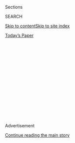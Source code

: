 <div id="app">

<div>

<div>

<div>

<div class="NYTAppHideMasthead css-1q2w90k e1suatyy0">

<div class="section css-ui9rw0 e1suatyy2">

<div class="css-eph4ug er09x8g0">

<div class="css-6n7j50">

</div>

<span class="css-1dv1kvn">Sections</span>

<div class="css-10488qs">

<span class="css-1dv1kvn">SEARCH</span>

</div>

[Skip to content](#site-content)[Skip to site
index](#site-index)

</div>

<div class="css-10698na e1huz5gh0">

</div>

</div>

<div id="masthead-bar-one" class="section hasLinks css-15hmgas e1csuq9d3">

<div class="css-uqyvli e1csuq9d0">

</div>

<div class="css-1uqjmks e1csuq9d1">

</div>

<div class="css-9e9ivx">

[](https://myaccount.nytimes.com/auth/login?response_type=cookie&client_id=vi)

</div>

<div class="css-1bvtpon e1csuq9d2">

[Today’s
Paper](https://www.nytimes.com/section/todayspaper)

</div>

</div>

</div>

</div>

<div data-aria-hidden="false">

<div id="site-content" data-role="main">

<div>

<div class="css-1aor85t" style="opacity:0.000000001;z-index:-1;visibility:hidden">

<div class="css-1hqnpie">

<div class="css-epjblv">

<span class="css-17xtcya">[Opinion](/section/opinion)</span><span class="css-x15j1o">|</span><span class="css-fwqvlz">I’d
Need Evidence Before I Got a Covid-19 Vaccine. It Doesn’t Exist
Yet.</span>

</div>

<div class="css-k008qs">

<div class="css-1iwv8en">

<span class="css-18z7m18"></span>

<div>

</div>

</div>

<span class="css-1n6z4y">https://nyti.ms/33p3e8z</span>

<div class="css-1705lsu">

<div class="css-4xjgmj">

<div class="css-4skfbu" data-role="toolbar" data-aria-label="Social Media Share buttons, Save button, and Comments Panel with current comment count" data-testid="share-tools">

  - 
  - 
  - 
  - 
    
    <div class="css-6n7j50">
    
    </div>

  - 
  - 

</div>

</div>

</div>

</div>

</div>

</div>

<div id="NYT_TOP_BANNER_REGION" class="css-13pd83m">

</div>

<div id="top-wrapper" class="css-1sy8kpn">

<div id="top-slug" class="css-l9onyx">

Advertisement

</div>

[Continue reading the main
story](#after-top)

<div class="ad top-wrapper" style="text-align:center;height:100%;display:block;min-height:250px">

<div id="top" class="place-ad" data-position="top" data-size-key="top">

</div>

</div>

<div id="after-top">

</div>

</div>

<div>

<div class="css-v5btjw etb61u70">

<div class="css-v05ibm etb61u71">

[Opinion](/section/opinion)

</div>

</div>

<div id="sponsor-wrapper" class="css-1hyfx7x">

<div id="sponsor-slug" class="css-19vbshk">

Supported by

</div>

[Continue reading the main
story](#after-sponsor)

<div id="sponsor" class="ad sponsor-wrapper" style="text-align:center;height:100%;display:block">

</div>

<div id="after-sponsor">

</div>

</div>

<div class="css-186x18t">

</div>

<div class="css-1vkm6nb ehdk2mb0">

# I’d Need Evidence Before I Got a Covid-19 Vaccine. It Doesn’t Exist Yet.

</div>

Scientists need to show us the data. And that’s exactly what they’re
working on.

<div class="css-18e8msd">

<div class="css-vp77d3 epjyd6m0">

<div class="css-1baulvz">

By <span class="css-1baulvz last-byline" itemprop="name">Natalie
Dean</span>

<div class="css-8atqhb">

Dr. [Dean](https://www.nataliexdean.com/) is an assistant professor of
biostatistics at the University of Florida.

</div>

</div>

</div>

  - Aug. 3,
    2020

  - 
    
    <div class="css-4xjgmj">
    
    <div class="css-d8bdto" data-role="toolbar" data-aria-label="Social Media Share buttons, Save button, and Comments Panel with current comment count" data-testid="share-tools">
    
      - 
      - 
      - 
      - 
        
        <div class="css-6n7j50">
        
        </div>
    
      - 
      - 
    
    </div>
    
    </div>

</div>

<div class="css-79elbk" data-testid="photoviewer-wrapper">

<div class="css-z3e15g" data-testid="photoviewer-wrapper-hidden">

</div>

<div class="css-1a48zt4 ehw59r15" data-testid="photoviewer-children">

![<span class="css-16f3y1r e13ogyst0" data-aria-hidden="true">A
volunteer receiving a possible coronavirus vaccine as part of a trial by
the National Institutes of Health and the biotech company
Moderna.</span><span class="css-cnj6d5 e1z0qqy90" itemprop="copyrightHolder"><span class="css-1ly73wi e1tej78p0">Credit...</span><span><span>Hans
Pennink/Associated
Press</span></span></span>](https://static01.nyt.com/images/2020/08/05/opinion/03deanWeb/merlin_174998976_25186e70-3ea0-4b30-bbaa-73aba64fd000-articleLarge.jpg?quality=75&auto=webp&disable=upscale)

</div>

</div>

</div>

<div class="section meteredContent css-1r7ky0e" name="articleBody" itemprop="articleBody">

<div class="css-1fanzo5 StoryBodyCompanionColumn">

<div class="css-53u6y8">

Coronavirus vaccines are [rapidly
advancing](https://www.nytimes.com/interactive/2020/science/coronavirus-vaccine-tracker.html)
through the development pipeline. The University of Oxford’s vaccine is
in large trials in
[Britain](https://www.ox.ac.uk/news/2020-05-22-oxford-covid-19-vaccine-begin-phase-iiiii-human-trials),
[Brazil](https://www.ox.ac.uk/news/2020-06-28-trial-oxford-covid-19-vaccine-starts-brazil)
and [South
Africa](https://www.ovg.ox.ac.uk/news/trial-of-oxford-covid-19-vaccine-in-south-africa-begins).
In the United States, researchers just began enrolling around 30,000
volunteers to test [Moderna’s
vaccine](https://www.nih.gov/news-events/news-releases/phase-3-clinical-trial-investigational-vaccine-covid-19-begins),
and more trials are starting every day. [Operation Warp
Speed](https://www.hhs.gov/about/news/2020/06/16/fact-sheet-explaining-operation-warp-speed.html)
has set an ambitious goal of delivering 300 million doses of a safe,
effective vaccine by January.

But the concept of developing a vaccine at “warp speed” [makes many
people
uncomfortable](https://www.nytimes.com/2020/07/18/health/coronavirus-anti-vaccine.html).
In a [May
survey](https://apnorc.org/projects/expectations-for-a-covid-19-vaccine/),
49 percent of the Americans polled said they plan to get a coronavirus
vaccine when one is available, 20 percent do not, and 31 percent
indicated that they were not sure. The World Health Organization
considers “vaccine hesitancy” a major threat to global health, and poor
uptake would jeopardize the impact of a coronavirus vaccine.

</div>

</div>

<div>

</div>

<div class="css-1fanzo5 StoryBodyCompanionColumn">

<div class="css-53u6y8">

This hesitancy isn’t surprising. Why should we expect Americans to agree
to a vaccine before one is even available? “I think it’s reasonable to
be skeptical about a vaccine that doesn’t exist yet,” Dr. Paul Offit,
the director of the Vaccine Education Center at Children’s Hospital of
Philadelphia, [told
Today](https://www.today.com/health/when-will-vaccine-be-ready-covid-19-speed-causes-safety-t187727).

</div>

</div>

<div class="css-1fanzo5 StoryBodyCompanionColumn">

<div class="css-53u6y8">

I’m a vaccine researcher, and even I would place myself in the “not
sure” bucket. What we have right now is a collection of [animal
data](https://news.harvard.edu/gazette/story/2020/05/vaccines-found-that-may-protect-against-covid-19-in-animal-models/),
immune response data and safety data based on early trials and from
similar vaccines for other diseases. The evidence that would convince me
to get a Covid-19 vaccine, or to recommend that my loved ones get
vaccinated, does not yet exist.

That data can be generated by the large trials that are just beginning,
known as Phase III or efficacy trials. [Some have
argued](https://www.forbes.com/sites/stevensalzberg/2020/08/02/start-vaccinating-now/#647e8baecf6e "https://www.forbes.com/sites/stevensalzberg/2020/08/02/start-vaccinating-now/#647e8baecf6e")
that we already have enough safety and immune response data to start
vaccinating people now. But this would be a big mistake.

This is how Phase III trials work: Thousands of healthy adult volunteers
are randomized to receive either a new Covid-19 vaccine or a control — a
placebo or an already licensed vaccine for another disease. Then they go
about their normal lives. They do not know what they have received
(known as “blinding”) so the two groups behave similarly in terms of
risk taking.

Participants are monitored for side effects and contacted regularly to
ask about symptoms and to be tested for infection. The goal is to
compare the rates of disease or infection across the two groups to
measure how well the vaccine prevents Covid-19 “in the field.”

It is possible that some Covid-19 vaccines may not [prevent infection
entirely](https://www.biorxiv.org/content/10.1101/2020.05.13.093195v1),
but they could still prepare a person’s immune system so that, if
infected, they would experience milder symptoms, or even none at all.
That’s similar to the flu vaccine: It’s not perfect, but we [advise
people to get
it](https://www.cdc.gov/flu/vaccines-work/vaccineeffect.htm) because it
reduces intensive care admissions and deaths.

</div>

</div>

<div class="css-1fanzo5 StoryBodyCompanionColumn">

<div class="css-53u6y8">

How many people need to be protected by a vaccine before it’s
recommended for widespread use? Ideally, rates of disease will be 70
percent lower in vaccinated people than in unvaccinated people. The
World Health Organization says a vaccine should be at minimum [50
percent](https://www.who.int/blueprint/priority-diseases/key-action/WHO_Target_Product_Profiles_for_COVID-19_web.pdf)
effective, averaged across age groups. (We know from influenza that
vaccines don’t always work as well on [older
adults](https://www.cdc.gov/flu/spotlights/2019-2020/vaccine-stronger-immune.htm)
whose immune systems have declined.)

This benchmark is crucial because a weak vaccine might be worse than no
vaccine at all. We do not want people who are only slightly protected to
behave as if they are invulnerable, which could exacerbate transmission.
It is also costly to roll out a vaccine, diverting attention away from
other efforts that we know work, like mask-wearing, and from testing
better vaccines.

The last thing Phase III trials do is examine safety. Earlier trials do
this, too, but larger trials allow us to detect rarer side effects. One
of those rare effects researchers are paying attention to is a
paradoxical phenomenon known as [immune
enhancement](https://www.pnas.org/content/117/15/8218), in which a
vaccinated person’s immune system overreacts to infection. Researchers
can test for this by comparing the rates of disease severe enough to
require hospitalization across the two groups. A clear signal that
hospitalization is higher among vaccinated participants would mark the
end of a vaccine.

The speed of the trials depends on how quickly we can detect a
difference between the two groups. If two vaccinated people became sick
versus 10 who got a placebo, it could be because of chance. But if it
were 20 compared to 100, we would feel much more confident that the
vaccine was working.

Key to getting a quick result is placing the trial in outbreak hot spots
where people are most likely to be infected. We can even target the
highest-risk people within those areas, using mobile teams to travel to
neighborhoods, bringing the trial directly to the people. Some trials
[explicitly
prioritize](https://abc11.com/covdi-19-vaccine-clinical-trials-covid-19-volunteers-needed-wake-research/6337324/)
essential workers like health care workers or grocery employees. Others
are simply focused on enrolling large numbers of participants as fast as
possible.

Combining those efforts, it could take as little as three to six months
to generate enough convincing safety and efficacy data for companies to
apply for expedited review by the Food and Drug Administration.

There are ways for vaccines to be approved without definitive efficacy
data, based on
[animal](https://www.nature.com/articles/npjvaccines201613) or immune
response data instead, but the bar is extremely high, and for good
reason. A precondition is that efficacy trials are not possible,
typically because the disease is so rare or sporadic that it would
require hundreds of thousands of participants to be followed for many
years to tell if the vaccine is effective (rabies, for example). That is
not the situation here.

</div>

</div>

<div class="css-1fanzo5 StoryBodyCompanionColumn">

<div class="css-53u6y8">

While there is promising data from smaller trials that measured the
antibody response in people who got a vaccine, it’s not enough to
approve a vaccine. We don’t know the [level of antibodies
needed](https://www.nature.com/articles/d41586-020-02174-y) to prevent
infection from this virus. There is a history of vaccines with promising
immune response data that [did not pan out in the
field](https://www.fda.gov/media/102332/download).

With this in mind, the F.D.A. has
[committed](https://www.fda.gov/regulatory-information/search-fda-guidance-documents/development-and-licensure-vaccines-prevent-covid-19)
to the need for traditional efficacy trial data to approve Covid-19
vaccines. And it follows the W.H.O.’s recommendation, stating that
vaccines must be at least 50 percent effective to be approved.

I worry nonetheless that public pressure may mount to approve a product
that doesn’t meet our standards. Other countries may decide to approve
vaccines based on weaker evidence. Russia, for example,
[claims](https://www.wsj.com/articles/russia-seeks-to-register-first-coronavirus-vaccine-in-august-11596047326)
to be on track to approve a vaccine in just a few weeks.

We must resist the desire to rush out a product. Creating vaccines is
hard, and we should be prepared for the reality that some promising ones
will not meet the F.D.A.’s criteria. Researchers and the government
should also commit to
[transparency](https://www.thenation.com/article/society/vaccine-coronavirus-october-surprise/)
so that people can see the results for themselves to understand the
regulatory decisions.

Waiting for a better vaccine to come along may feel like torture, but it
is the right move. With so many potential shots on goal, scientists are
optimistic that a safe and effective vaccine is out there. We can’t
afford to jeopardize the public’s health and hard-earned trust by
approving anything short of that.

[Natalie Dean](https://www.nataliexdean.com/) is an assistant professor
of biostatistics at the University of Florida.

*The Times is committed to publishing* [*a diversity of
letters*](https://www.nytimes.com/2019/01/31/opinion/letters/letters-to-editor-new-york-times-women.html)
*to the editor. We’d like to hear what you think about this or any of
our articles. Here are some*
[*tips*](https://help.nytimes.com/hc/en-us/articles/115014925288-How-to-submit-a-letter-to-the-editor)*.
And here’s our email:*
[*letters@nytimes.com*](mailto:letters@nytimes.com)*.*

*Follow The New York Times Opinion section on*
[*Facebook*](https://www.facebook.com/nytopinion)*,* [*Twitter
(@NYTopinion)*](http://twitter.com/NYTOpinion) *and*
[*Instagram*](https://www.instagram.com/nytopinion/)*.*

</div>

</div>

</div>

<div>

</div>

<div>

</div>

<div>

</div>

<div>

<div id="bottom-wrapper" class="css-1ede5it">

<div id="bottom-slug" class="css-l9onyx">

Advertisement

</div>

[Continue reading the main
story](#after-bottom)

<div id="bottom" class="ad bottom-wrapper" style="text-align:center;height:100%;display:block;min-height:90px">

</div>

<div id="after-bottom">

</div>

</div>

</div>

</div>

</div>

## Site Index

<div>

</div>

## Site Information Navigation

  - [© <span>2020</span> <span>The New York Times
    Company</span>](https://help.nytimes.com/hc/en-us/articles/115014792127-Copyright-notice)

<!-- end list -->

  - [NYTCo](https://www.nytco.com/)
  - [Contact
    Us](https://help.nytimes.com/hc/en-us/articles/115015385887-Contact-Us)
  - [Work with us](https://www.nytco.com/careers/)
  - [Advertise](https://nytmediakit.com/)
  - [T Brand Studio](http://www.tbrandstudio.com/)
  - [Your Ad
    Choices](https://www.nytimes.com/privacy/cookie-policy#how-do-i-manage-trackers)
  - [Privacy](https://www.nytimes.com/privacy)
  - [Terms of
    Service](https://help.nytimes.com/hc/en-us/articles/115014893428-Terms-of-service)
  - [Terms of
    Sale](https://help.nytimes.com/hc/en-us/articles/115014893968-Terms-of-sale)
  - [Site
    Map](https://spiderbites.nytimes.com)
  - [Help](https://help.nytimes.com/hc/en-us)
  - [Subscriptions](https://www.nytimes.com/subscription?campaignId=37WXW)

</div>

</div>

</div>

</div>
